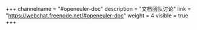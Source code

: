 +++
channelname = "#openeuler-doc"
description = "文档团队讨论"
link = "https://webchat.freenode.net/#openeuler-doc"
weight =  4
visible = true
+++
